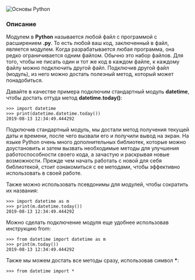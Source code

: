 ![Основы Python](https://cs.sberbank-school.ru/inline?access_token=eyJhbGciOiJIUzI1NiJ9.eyJleHAiOjE2MzEwMzYwMDMsImlhdCI6MTYzMDk0OTYwMywiZmlsZV91dWlkIjoiYzg0ZjlkMGEtNDc0NC0xMWVhLWJhYmQtMDA1MDU2MDExYjY4In0.6w_-AEzWx7J7TgtTJ8ahajFxzV5z04g1iBqdVn7S5lo "Основы Python")

### Описание

Модулем в **Python** называется любой файл с программой с расширением **.py**. То есть любой ваш код, заключенный в файл, является модулем. Когда разрабатывается любая программа, она редко ограничивается одним файлом. Обычно это набор файлов. Для того, чтобы не писать один и тот же код в каждом файле, к каждому файлу можно подключить другой файл. Подключив другой файл (модуль), из него можно достать полезный метод, который может понадобиться.

Давайте в качестве примера подключим стандартный модуль **datetime**, чтобы достать оттуда метод **datetime.today()**:

``` {.language-python}
>>> import datetime
>>> print(datetime.datetime.today())
2019-08-13 12:34:49.444292
```

Подключив стандартный модуль, мы достали метод получения текущей даты и времени, после чего вызвали его и получили вывод на экран. На языке Python очень много дополнительных библиотек, которые можно доустановить и затем вызвать необходимые методы для улучшения работоспособности своего кода, а зачастую и раскрывая новые возможности. Прежде чем начать работать с новой для себя библиотекой, стоит ознакомиться с ее методами, чтобы эффективно использовать в своей работе.

Также можно использовать псевдонимы для модулей, чтобы сократить их названия:

``` {.language-python}
>>> import datetime as m
>>> print(m.datetime.today())
2019-08-13 12:34:49.444292
```

Можно сделать подключение модуля еще удобнее использовав инструкцию from:

``` {.language-python}
>>> from datetime import datetime as m
>>> print(m.today())
2019-08-13 12:34:49.444292
```

Также мы можем достать все методы сразу, использовав символ **\***:

``` {.language-python}
>>> from datetime import *
```
